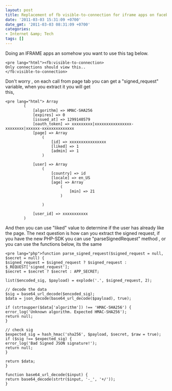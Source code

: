 ```yaml
---
layout: post
title: Replacement of fb visible-to-connection for iframe apps on facebook page tabs
date: '2011-03-03 15:31:09 +0700'
date_gmt: '2011-03-03 08:31:09 +0700'
categories:
- Internet &amp; Tech
tags: []
---
```

Doing an IFRAME apps an somehow you want to use this tag below.

 
    <pre lang="html"><fb:visible-to-connection>
    Only connections should view this..
    </fb:visible-to-connection>


Don't worry , on each call from page tab you can get a "signed\_request" variable, when you extract it you will get  
 this,

 
    <pre lang="html"> Array
            (
                [algorithm] => HMAC-SHA256
                [expires] => 0
                [issued_at] => 1299140579
                [oauth_token] => xxxxxxxxx|xxxxxxxxxxxxxxxx-xxxxxxxx|xxxxxx-xxxxxxxxxxxxxx
                [page] => Array
                    (
                        [id] => xxxxxxxxxxxxxxxx
                        [liked] => 1
                        [admin] => 1
                    )
    
                [user] => Array
                    (
                        [country] => id
                        [locale] => en_US
                        [age] => Array
                            (
                                [min] => 21
                            )
    
                    )
    
                [user_id] => xxxxxxxxxxx
            )


And then you can use "liked" value to determine if the user has already like the page. The next question is how can you extract the signed request, if you have the new PHP-SDK you can use "parseSignedRequest" method , or you can use the functions below, its the same

 
    <pre lang="php">function parse_signed_request($signed_request = null, $secret = null) {
    $signed_request = $signed_request ? $signed_request : $_REQUEST['signed_request'];
    $secret = $secret ? $secret : APP_SECRET;
    
    list($encoded_sig, $payload) = explode('.', $signed_request, 2);
    
    // decode the data
    $sig = base64_url_decode($encoded_sig);
    $data = json_decode(base64_url_decode($payload), true);
    
    if (strtoupper($data['algorithm']) !== 'HMAC-SHA256') {
    error_log('Unknown algorithm. Expected HMAC-SHA256');
    return null;
    }
    
    // check sig
    $expected_sig = hash_hmac('sha256', $payload, $secret, $raw = true);
    if ($sig !== $expected_sig) {
    error_log('Bad Signed JSON signature!');
    return null;
    }
    
    return $data;
    }
    
    function base64_url_decode($input) {
    return base64_decode(strtr($input, '-_', '+/'));
    }